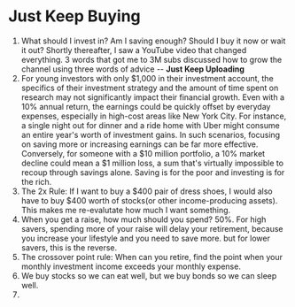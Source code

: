 # Just Keep Buying

1. What should I invest in? Am I saving enough? Should I buy it now or wait it out? Shortly thereafter, I saw a YouTube video that changed everything. 3 words that got me to 3M subs discussed how to grow the channel using three words of advice -- **Just Keep Uploading**
2. For young investors with only $1,000 in their investment account, the specifics of their investment strategy and the amount of time spent on research may not significantly impact their financial growth. Even with a 10% annual return, the earnings could be quickly offset by everyday expenses, especially in high-cost areas like New York City. For instance, a single night out for dinner and a ride home with Uber might consume an entire year's worth of investment gains. In such scenarios, focusing on saving more or increasing earnings can be far more effective. Conversely, for someone with a $10 million portfolio, a 10% market decline could mean a $1 million loss, a sum that's virtually impossible to recoup through savings alone. Saving is for the poor and investing is for the rich.
3. The 2x Rule: If I want to buy a $400 pair of dress shoes, I would also have to buy $400 worth of stocks(or other income-producing assets). This makes me re-evalutate how much I want something.
4. When you get a raise, how much should you spend? 50%. For high savers, spending more of your raise will delay your retirement, because you increase your lifestyle and you need to save more. but for lower savers, this is the reverse.
5. The crossover point rule: When can you retire, find the point when your monthly investment income exceeds your monthly expense.
6. We buy stocks so we can eat well, but we buy bonds so we can sleep well.
7. 
